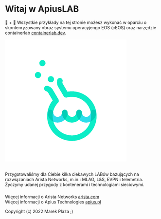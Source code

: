 # Witaj w ApiusLAB   

🐳 + 🧪 
Wszystkie przykłady na tej stronie możesz wykonać w oparciu o skontenryzowany obraz systemu operacyjengo EOS (cEOS) oraz narzędzie containerlab [containerlab.dev](https://containerlab.dev). 

![apiuslab](apiuslab.png)

<br>Przygotowaliśmy dla Ciebie kilka ciekawych LABów bazujących na rozwiązaniach Arista Networks, m.in.: MLAG, L&S, EVPN i telemetria. Życzymy udanej przygody z kontenerami i technologiami sieciowymi.

    
###
Więcej informacji o Arista Networks [arista.com](https://arista.com) <br/>
Więcej informacji o Apius Technologies [apius.pl](https://apius.pl)   

Copyright (c) 2022 Marek Plaza ;)

